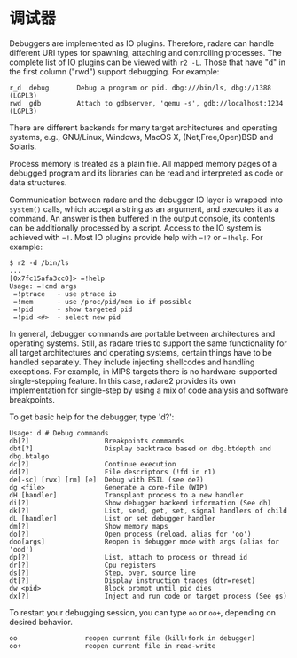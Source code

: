 # 调试器

Debuggers are implemented as IO plugins. Therefore, radare can handle different URI types for spawning, attaching and controlling processes. The complete list of IO plugins can be viewed with `r2 -L`. Those that have "d" in the first column \("rwd"\) support debugging. For example:

```text
r_d  debug       Debug a program or pid. dbg:///bin/ls, dbg://1388 (LGPL3)
rwd  gdb         Attach to gdbserver, 'qemu -s', gdb://localhost:1234 (LGPL3)
```

There are different backends for many target architectures and operating systems, e.g., GNU/Linux, Windows, MacOS X, \(Net,Free,Open\)BSD and Solaris.

Process memory is treated as a plain file. All mapped memory pages of a debugged program and its libraries can be read and interpreted as code or data structures.

Communication between radare and the debugger IO layer is wrapped into `system()` calls, which accept a string as an argument, and executes it as a command. An answer is then buffered in the output console, its contents can be additionally processed by a script. Access to the IO system is achieved with `=!`. Most IO plugins provide help with `=!?` or `=!help`. For example:

```text
$ r2 -d /bin/ls
...
[0x7fc15afa3cc0]> =!help
Usage: =!cmd args
 =!ptrace   - use ptrace io
 =!mem      - use /proc/pid/mem io if possible
 =!pid      - show targeted pid
 =!pid <#>  - select new pid
```

In general, debugger commands are portable between architectures and operating systems. Still, as radare tries to support the same functionality for all target architectures and operating systems, certain things have to be handled separately. They include injecting shellcodes and handling exceptions. For example, in MIPS targets there is no hardware-supported single-stepping feature. In this case, radare2 provides its own implementation for single-step by using a mix of code analysis and software breakpoints.

To get basic help for the debugger, type 'd?':

```text
Usage: d # Debug commands
db[?]                   Breakpoints commands
dbt[?]                  Display backtrace based on dbg.btdepth and dbg.btalgo
dc[?]                   Continue execution
dd[?]                   File descriptors (!fd in r1)
de[-sc] [rwx] [rm] [e]  Debug with ESIL (see de?)
dg <file>               Generate a core-file (WIP)
dH [handler]            Transplant process to a new handler
di[?]                   Show debugger backend information (See dh)
dk[?]                   List, send, get, set, signal handlers of child
dL [handler]            List or set debugger handler
dm[?]                   Show memory maps
do[?]                   Open process (reload, alias for 'oo')
doo[args]               Reopen in debugger mode with args (alias for 'ood')
dp[?]                   List, attach to process or thread id
dr[?]                   Cpu registers
ds[?]                   Step, over, source line
dt[?]                   Display instruction traces (dtr=reset)
dw <pid>                Block prompt until pid dies
dx[?]                   Inject and run code on target process (See gs)
```

To restart your debugging session, you can type `oo` or `oo+`, depending on desired behavior.

```text
oo                 reopen current file (kill+fork in debugger)
oo+                reopen current file in read-write
```

